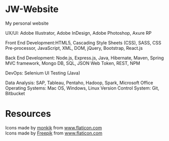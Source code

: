 # JW-Website
 My personal website

UX/UI: Adobe Illustrator, Adobe InDesign, Adobe Photoshop, Axure RP

Front End Development:HTML5, Cascading Style Sheets (CSS), SASS, CSS Pre-processor, JavaScript, XML, DOM, jQuery, Bootstrap, React.js
                
                
Back End Development: Node.js, Express.js, Java, Hibernate, Maven, Spring MVC framework, Mongo DB, SQL, JSON Web Token, REST, NPM

DevOps: Selenium UI Testing (Java)

Data Analysis: SAP, Tableau, Pentaho, Hadoop, Spark, Microsoft Office
Operating Systems: Mac OS, Windows, Linux
                Version Control System: Git, Bitbucket

# Resources
<div>Icons made by <a href="https://www.flaticon.com/authors/monkik" title="monkik">monkik</a> from <a href="https://www.flaticon.com/" title="Flaticon">www.flaticon.com</a></div>

<div>Icons made by <a href="https://www.flaticon.com/authors/freepik" title="Freepik">Freepik</a> from <a href="https://www.flaticon.com/" title="Flaticon">www.flaticon.com</a></div>